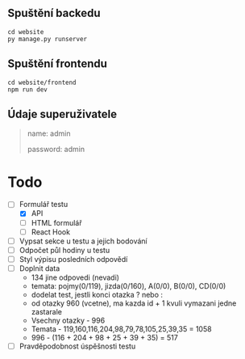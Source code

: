 ## Spuštění backedu
    cd website
    py manage.py runserver

## Spuštění frontendu
    cd website/frontend
    npm run dev

## Údaje superuživatele

>name: admin
>
>password: admin

# Todo
- [ ] Formulář testu
    - [x] API
    - [ ] HTML formulář
    - [ ] React Hook
- [ ] Vypsat sekce u testu a jejich bodování
- [ ] Odpočet půl hodiny u testu
- [ ] Styl výpisu posledních odpovědí
- [ ] Doplnit data
    - 134 jine odpovedi (nevadi)
    - temata: pojmy(0/119), jizda(0/160), A(0/0), B(0/0), CD(0/0)
    - dodelat test, jestli konci otazka ? nebo :
    - od otazky 960 (vcetne), ma kazda id + 1 kvuli vymazani jedne zastarale
    - Vsechny otazky - 996
    - Temata - 119,160,116,204,98,79,78,105,25,39,35 = 1058
    - 996 - (116 + 204 + 98 + 25 + 39 + 35) = 517
- [ ] Pravděpodobnost úspěšnosti testu